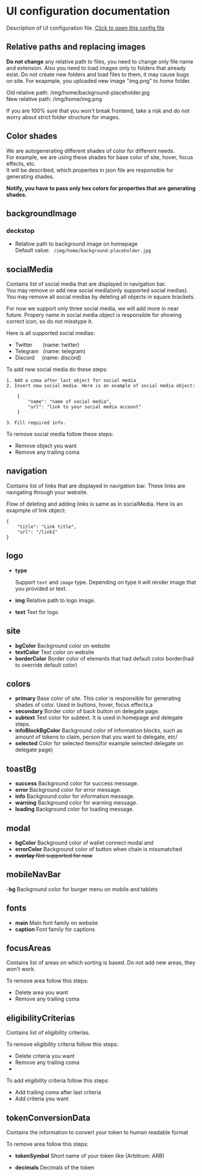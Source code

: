 # UI configuration documentation

Description of UI configuration file. [Click to open this
config file](./config/ui-config.json)

## Relative paths and replacing images

**Do not change** any relative path to files, you need to change only file name and extension. Also you need to load
images only to folders that already exist. Do not create new folders and load files to them, it may cause bugs on site.
For exapmple, you uploaded new image "img.png" to *home* folder.

Old relative path: /img/home/background-placeholder.jpg  
New relative path: /img/home/img.png

If you are 100% sure that you won't break frontend, take a risk and do not worry about strict folder structure for
images.

## Color shades

We are autogenerating different shades of color for different needs.  
For example, we are using these shades for base color of site, hover, focus effects, etc.  
It will be described, which properties in json file are responsible for generating shades.

**Notify, you have to pass only hex colors for properties that are generating shades.**

## backgroundImage

### deckstop

- Relative path to background image on homepage  
  Default value: ``` /img/home/background-placeholder.jpg```

## socialMedia

Contains list of social media that are displayed in navigation bar.  
You may remove or add new social media(only supported social medias).
You may remove all social medias by deleting all objects in square brackets.

For now we support only three social media, we will add more in near future.
Propery name in social media object is responsible for showing correct icon, so do not misstype it.

Here is all supported social medias:

- Twitter &nbsp; &nbsp; &nbsp; (name: twitter)
- Telegram &nbsp; (name: telegram)
- Discord&nbsp; &nbsp; &nbsp;(name: discord)

To add new social media do these steps:

    1. Add a coma after last object for social media  
    2. Insert new social media. Here is an example of social media object:

``` 
    {  
        "name": "name of social media",  
        "url": "link to your social media account"  
    }
```    

    3. Fill required info. 

To remove social media follow these steps:

- Remove object you want
- Remove any trailing coma

## navigation

Contains list of links that are displayed in navigation bar. These links are navigating through your website.

Flow of deleting and adding links is same as in socialMedia.
Here iis an exapmple of link object:

```
{
    "title": "Link title",
    "url": "/link1"
}
```

## logo

- **type**

  Support ```text``` and ```image``` type. Depending on type it will render image that you provided or text.
- **img**
  Relative path to logo image.
- **text**
  Text for logo

## site

- **bgColor**
  Background color on website
- **textColor**
  Text color on website
- **borderColor**
  Border color of elements that had default color border(had to override default color)

## colors

- **primary**
  Base color of site. This color is responsible for generating shades of color. Used in buttons, hover, focus effects,a
- **secondary**
  Border color of back button on delegate page.
- **subtext**
  Text color for subtext. It is used in homepage and delegate steps.
- **infoBlockBgColor**
  Background color of information blocks, such as amount of tokens to claim, person that you want to delegate, etc/
- **selected**
  Color for selected items(for example selected delegate on delegate page)

## toastBg

- **success**
  Background color for success message.
- **error**
  Background color for error message.
- **info**
  Background color for information message.
- **warning**
  Background color for warning message.
- **loading**
  Background color for loading message.

## modal

- **bgColor**
  Background color of wallet connect modal and
- **errorColor**
  Background color of button when chain is missmatched
- ~~**overlay**
  Not supported for now~~

## mobileNavBar

-**bg**
Background color for burger menu on mobile and tablets

## fonts

- **main**
  Main font family on website
- **caption**
  Font family for captions

## focusAreas

Contains list of areas on which sorting is based.
Do not add new areas, they won't work.

To remove area follow this steps:

- Delete area you want
- Remove any trailing coma

## eligibilityCriterias
Contains list of eligibility criterias.

To remove eligibility criteria follow this steps:

- Delete criteria you want
- Remove any trailing coma
- 
To add eligibility criteria follow this steps:

- Add trailing coma after last criteria
- Add criteria you want

## tokenConversionData

Contains the information to convert your token to human readable format

To remove area follow this steps:

- **tokenSymbol**
  Short name of your token like (Arbitrum: ARB)

- **decimals**
  Decimals of the token
